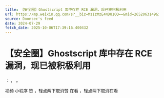 ```yaml
---
title: 【安全圈】Ghostscript 库中存在 RCE 漏洞，现已被积极利用
url: https://mp.weixin.qq.com/s?__biz=MzIzMzE4NDU1OQ==&mid=2652063149&idx=4&sn=e8f3fa1fcc121009dd82f54633a6d085
source: Doonsec's feed
date: 2024-07-29
fetch_date: 2025-10-06T17:39:16.400432
---
```


# 【安全圈】Ghostscript 库中存在 RCE 漏洞，现已被积极利用

：
，
。

视频
小程序
赞
，轻点两下取消赞
在看
，轻点两下取消在看